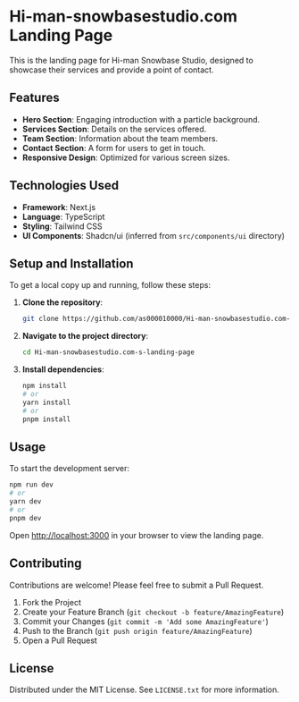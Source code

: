 # Hi-man-snowbasestudio.com Landing Page

This is the landing page for Hi-man Snowbase Studio, designed to showcase their services and provide a point of contact.

## Features

*   **Hero Section**: Engaging introduction with a particle background.
*   **Services Section**: Details on the services offered.
*   **Team Section**: Information about the team members.
*   **Contact Section**: A form for users to get in touch.
*   **Responsive Design**: Optimized for various screen sizes.

## Technologies Used

*   **Framework**: Next.js
*   **Language**: TypeScript
*   **Styling**: Tailwind CSS
*   **UI Components**: Shadcn/ui (inferred from `src/components/ui` directory)

## Setup and Installation

To get a local copy up and running, follow these steps:

1.  **Clone the repository**:
    ```bash
    git clone https://github.com/as000010000/Hi-man-snowbasestudio.com-s-landing-page.git
    ```
2.  **Navigate to the project directory**:
    ```bash
    cd Hi-man-snowbasestudio.com-s-landing-page
    ```
3.  **Install dependencies**:
    ```bash
    npm install
    # or
    yarn install
    # or
    pnpm install
    ```

## Usage

To start the development server:

```bash
npm run dev
# or
yarn dev
# or
pnpm dev
```

Open [http://localhost:3000](http://localhost:3000) in your browser to view the landing page.

## Contributing

Contributions are welcome! Please feel free to submit a Pull Request.

1.  Fork the Project
2.  Create your Feature Branch (`git checkout -b feature/AmazingFeature`)
3.  Commit your Changes (`git commit -m 'Add some AmazingFeature'`)
4.  Push to the Branch (`git push origin feature/AmazingFeature`)
5.  Open a Pull Request

## License

Distributed under the MIT License. See `LICENSE.txt` for more information.
